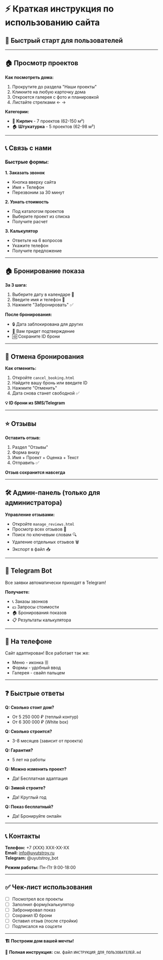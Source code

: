 # ⚡ Краткая инструкция по использованию сайта

## 🚀 Быстрый старт для пользователей

---

## 🏠 Просмотр проектов

**Как посмотреть дома:**
1. Прокрутите до раздела "Наши проекты"
2. Кликните на любую карточку дома
3. Откроется галерея с фото и планировкой
4. Листайте стрелками ← →

**Категории:**
- 🧱 **Кирпич** - 7 проектов (62-150 м²)
- 🏠 **Штукатурка** - 5 проектов (62-98 м²)

---

## 📞 Связь с нами

### Быстрые формы:

**1. Заказать звонок**
- Кнопка вверху сайта
- Имя + Телефон
- Перезвоним за 30 минут

**2. Узнать стоимость**
- Под каталогом проектов
- Выберите проект из списка
- Получите расчет

**3. Калькулятор**
- Ответьте на 6 вопросов
- Укажите телефон
- Получите предложение

---

## 🏠 Бронирование показа

**За 3 шага:**
1. Выберите дату в календаре 📅
2. Введите имя и телефон 📝
3. Нажмите "Забронировать" ✅

**После бронирования:**
- 🔒 Дата заблокирована для других
- 📱 Вам придет подтверждение
- 🆔 Сохраните ID брони

---

## 🚫 Отмена бронирования

**Как отменить:**
1. Откройте `cancel_booking.html`
2. Найдите вашу бронь или введите ID
3. Нажмите "Отменить"
4. Дата снова станет свободной ✅

**💡 ID брони из SMS/Telegram**

---

## ⭐ Отзывы

**Оставить отзыв:**
1. Раздел "Отзывы"
2. Форма внизу
3. Имя + Проект + Оценка + Текст
4. Отправить ✅

**Отзыв сохранится навсегда**

---

## 🛠️ Админ-панель (только для администратора)

**Управление отзывами:**
- Откройте `manage_reviews.html`
- Просмотр всех отзывов 👀
- Поиск по ключевым словам 🔍
- Удаление отдельных отзывов 🗑️
- Экспорт в файл 📥

---

## 💬 Telegram Bot

Все заявки автоматически приходят в Telegram!

**Получаете:**
- 📞 Заказы звонков
- 💵 Запросы стоимости
- 🏠 Бронирования показов
- 📋 Результаты калькулятора

---

## 📱 На телефоне

Сайт адаптирован! Все работает так же:
- Меню - иконка ☰
- Формы - удобный ввод
- Галерея - свайп пальцем

---

## ❓ Быстрые ответы

**Q: Сколько стоит дом?**
- От 5 250 000 ₽ (теплый контур)
- От 6 300 000 ₽ (White box)

**Q: Сколько строится?**
- 3-8 месяцев (зависит от проекта)

**Q: Гарантия?**
- 5 лет на работы

**Q: Можно изменить проект?**
- Да! Бесплатная адаптация

**Q: Зимой строите?**
- Да! Круглый год

**Q: Показ бесплатный?**
- Да! Бронируйте онлайн

---

## 📞 Контакты

**Телефон:** +7 (XXX) XXX-XX-XX  
**Email:** info@uyutstroy.ru  
**Telegram:** @uyutstroy_bot  

**Режим работы:** Пн-Пт 9:00-18:00

---

## ✅ Чек-лист использования

- [ ] Посмотрел все проекты
- [ ] Заполнил форму/калькулятор
- [ ] Забронировал показ
- [ ] Сохранил ID брони
- [ ] Оставил отзыв (после стройки)
- [ ] Подписался на соцсети

---

**🏗️ Построим дом вашей мечты!**

📖 **Полная инструкция:** см. файл `ИНСТРУКЦИЯ_ДЛЯ_ПОЛЬЗОВАТЕЛЕЙ.md`

